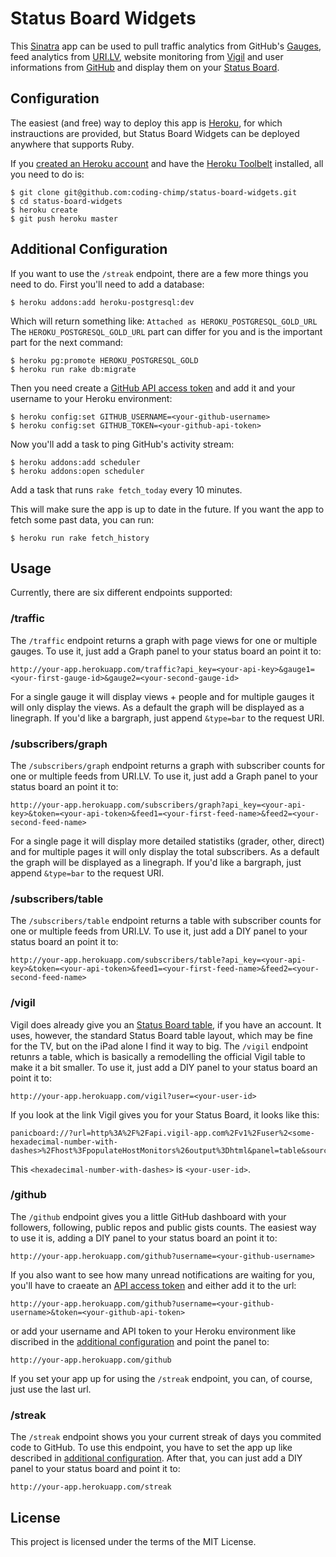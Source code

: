 # Status Board Widgets #

This [Sinatra][1] app can be used to pull traffic analytics from GitHub's [Gauges][2], feed analytics from [URI.LV][3], website monitoring from [Vigil][4] and user informations from [GitHub][5] and display them on your [Status Board][6].

## Configuration ##

The easiest (and free) way to deploy this app is [Heroku][7], for which instrauctions are provided, but Status Board Widgets can be deployed anywhere that supports Ruby.

If you [created an Heroku account][8] and have the [Heroku Toolbelt][9] installed, all you need to do is:

    $ git clone git@github.com:coding-chimp/status-board-widgets.git
    $ cd status-board-widgets
    $ heroku create
    $ git push heroku master

## Additional Configuration  ##

If you want to use the `/streak` endpoint, there are a few more things you need to do.
First you'll need to add a database:

    $ heroku addons:add heroku-postgresql:dev

Which will return something like: `Attached as HEROKU_POSTGRESQL_GOLD_URL`
The `HEROKU_POSTGRESQL_GOLD_URL` part can differ for you and is the important part for the next command:

    $ heroku pg:promote HEROKU_POSTGRESQL_GOLD
    $ heroku run rake db:migrate

Then you need create a [GitHub API access token][11] and add it and your username to your Heroku environment:
    
    $ heroku config:set GITHUB_USERNAME=<your-github-username>
    $ heroku config:set GITHUB_TOKEN=<your-github-api-token>

Now you'll add a task to ping GitHub's activity stream:

    $ heroku addons:add scheduler
    $ heroku addons:open scheduler

Add a task that runs `rake fetch_today` every 10 minutes.

This will make sure the app is up to date in the future. If you want the app to fetch some past data, you can run:

    $ heroku run rake fetch_history

## Usage ##

Currently, there are six different endpoints supported:

### /traffic ###

The `/traffic` endpoint returns a graph with page views for one or multiple gauges. To use it, just add a Graph panel to your status board an point it to:

    http://your-app.herokuapp.com/traffic?api_key=<your-api-key>&gauge1=<your-first-gauge-id>&gauge2=<your-second-gauge-id>

For a single gauge it will display views + people and for multiple gauges it will only display the views. As a default the graph will be displayed as a linegraph. If you'd like a bargraph, just append `&type=bar` to the request URI.

### /subscribers/graph  ###

The `/subscribers/graph` endpoint returns a graph with subscriber counts for one or multiple feeds from URI.LV. To use it, just add a Graph panel to your status board an point it to:

    http://your-app.herokuapp.com/subscribers/graph?api_key=<your-api-key>&token=<your-api-token>&feed1=<your-first-feed-name>&feed2=<your-second-feed-name>

For a single page it will display more detailed statistiks (grader, other, direct) and for multiple pages it will only display the total subscribers. As a default the graph will be displayed as a linegraph. If you'd like a bargraph, just append `&type=bar` to the request URI.

### /subscribers/table  ###

The `/subscribers/table` endpoint returns a table with subscriber counts for one or multiple feeds from URI.LV. To use it, just add a DIY panel to your status board an point it to:

    http://your-app.herokuapp.com/subscribers/table?api_key=<your-api-key>&token=<your-api-token>&feed1=<your-first-feed-name>&feed2=<your-second-feed-name>

### /vigil ###

Vigil does already give you an [Status Board table][10], if you have an account. It uses, however, the standard Status Board table layout, which may be fine for the TV, but on the iPad alone I find it way to big. The `/vigil` endpoint retunrs a table, which is basically a remodelling the official Vigil table to make it a bit smaller. To use it, just add a DIY panel to your status board an point it to:

    http://your-app.herokuapp.com/vigil?user=<your-user-id>

If you look at the link Vigil gives you for your Status Board, it looks like this:
    
    panicboard://?url=http%3A%2F%2Fapi.vigil-app.com%2Fv1%2Fuser%2<some-hexadecimal-number-with-dashes>%2Fhost%3FpopulateHostMonitors%26output%3Dhtml&panel=table&sourceDisplayName=Vigil

This `<hexadecimal-number-with-dashes>` is `<your-user-id>`.

### /github ###

The `/github` endpoint gives you a little GitHub dashboard with your followers, following, public repos and public gists counts. The easiest way to use it is, adding a DIY panel to your status board an point it to:

    http://your-app.herokuapp.com/github?username=<your-github-username>

If you also want to see how many unread notifications are waiting for you, you'll have to craeate an [API access token][11] and either add it to the url:

    http://your-app.herokuapp.com/github?username=<your-github-username>&token=<your-github-api-token>

or add your username and API token to your Heroku environment like discribed in the [additional configuration][12] and point the panel to:

    http://your-app.herokuapp.com/github

If you set your app up for using the `/streak` endpoint, you can, of course, just use the last url.

### /streak ###

The `/streak` endpoint shows you your current streak of days you commited code to GitHub. To use this endpoint, you have to set the app up like described in [additional configuration][12]. After that, you can just add a DIY panel to your status board and point it to:

    http://your-app.herokuapp.com/streak

## License ##

This project is licensed under the terms of the MIT License.

[1]: http://www.sinatrarb.com
[2]: http://get.gaug.es
[3]: http://uri.lv
[4]: http://vigil-app.com
[5]: http://github.com
[6]: http://panic.com/statusboard/
[7]: http://heroku.com
[8]: https://id.heroku.com/signup/devcenter
[9]: https://toolbelt.heroku.com
[10]: http://status.vigil-app.com
[11]: https://github.com/settings/applications
[12]: #additionalconfiguration
